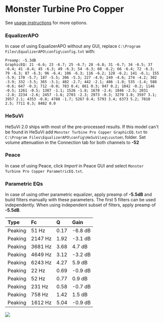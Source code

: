 # Monster Turbine Pro Copper
See [usage instructions](https://github.com/jaakkopasanen/AutoEq#usage) for more options.

### EqualizerAPO
In case of using EqualizerAPO without any GUI, replace `C:\Program Files\EqualizerAPO\config\config.txt`
with:
```
Preamp: -5.3dB
GraphicEQ: 21 -6.6; 23 -6.7; 25 -6.7; 28 -6.8; 31 -6.7; 34 -6.5; 37 -6.4; 41 -6.4; 45 -6.3; 49 -6.3; 54 -6.3; 60 -6.2; 66 -6.4; 72 -6.3; 79 -6.3; 87 -6.3; 96 -6.4; 106 -6.3; 116 -6.2; 128 -6.2; 141 -6.1; 155 -5.9; 170 -5.7; 187 -5.5; 206 -5.3; 227 -4.9; 249 -4.6; 274 -4.2; 302 -3.9; 332 -3.5; 365 -3.1; 402 -2.7; 442 -2.1; 486 -1.8; 535 -1.4; 588 -0.6; 647 -0.3; 712 -0.0; 783 0.4; 861 0.3; 947 0.2; 1042 -0.2; 1146 -0.5; 1261 -0.5; 1387 -1.1; 1526 -1.8; 1678 -2.4; 1846 -2.5; 2031 -2.8; 2234 -2.6; 2457 -1.6; 2703 -2.3; 2973 -0.3; 3270 1.8; 3597 3.1; 3957 2.1; 4353 -0.8; 4788 -1.7; 5267 0.4; 5793 3.4; 6373 5.2; 7010 2.5; 7711 0.3; 8482 0.0
```

### HeSuVi
HeSuVi 2.0 ships with most of the pre-processed results. If this model can't be found in HeSuVi add
`Monster Turbine Pro Copper GraphicEQ.txt` to `C:\Program Files\EqualizerAPO\config\HeSuVi\eq\custom\` folder.
Set volume attenuation in the Connection tab for both channels to **-52**

### Peace
In case of using Peace, click *Import* in Peace GUI and select `Monster Turbine Pro Copper ParametricEQ.txt`.

### Parametric EQs
In case of using other parametric equalizer, apply preamp of **-5.5dB** and build filters manually
with these parameters. The first 5 filters can be used independently.
When using independent subset of filters, apply preamp of **-5.5dB**.

| Type    | Fc      |    Q | Gain    |
|:--------|:--------|:-----|:--------|
| Peaking | 51 Hz   | 0.17 | -6.8 dB |
| Peaking | 2147 Hz | 1.92 | -3.1 dB |
| Peaking | 3681 Hz | 3.68 | 4.7 dB  |
| Peaking | 4649 Hz | 3.12 | -3.2 dB |
| Peaking | 6243 Hz | 4.27 | 5.9 dB  |
| Peaking | 22 Hz   | 0.69 | -0.9 dB |
| Peaking | 52 Hz   | 0.77 | 0.9 dB  |
| Peaking | 231 Hz  | 0.58 | -0.7 dB |
| Peaking | 758 Hz  | 1.42 | 1.5 dB  |
| Peaking | 1612 Hz | 5.04 | -0.9 dB |

![](https://raw.githubusercontent.com/jaakkopasanen/AutoEq/master/results/innerfidelity/sbaf-serious/Monster%20Turbine%20Pro%20Copper/Monster%20Turbine%20Pro%20Copper.png)